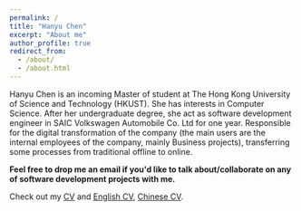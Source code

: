 ```yaml
---
permalink: /
title: "Hanyu Chen"
excerpt: "About me"
author_profile: true
redirect_from: 
  - /about/
  - /about.html
---
```

 Hanyu Chen is an incoming Master of student at The Hong Kong University of Science and Technology (HKUST). She has interests in Computer Science. After her undergraduate degree, she act as software development engineer in SAIC Volkswagen Automobile Co. Ltd for one year. Responsible for the digital transformation of the company (the main users are the internal employees of the company, mainly Business projects), transferring some processes from traditional offline to online.



**Feel free to drop me an email if you'd like to talk about/collaborate on any of software development projects with me.**

Check out my [CV](https://Han-Yu-Chen.github.io/cv/cv)
and [English CV](https://han-yu-chen.github.io/cv/files/Resume_Hanyu_CHEN.pdf), [Chinese CV](https://han-yu-chen.github.io/cv/files/CHEN_Hanyu.pdf).


